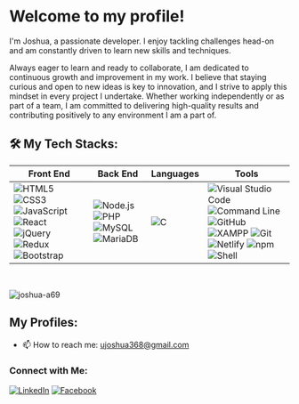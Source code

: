 # Welcome to my profile!

I'm Joshua, a passionate developer. I enjoy tackling challenges head-on and am constantly driven to learn new skills and techniques.

Always eager to learn and ready to collaborate, I am dedicated to continuous growth and improvement in my work. I believe that staying curious and open to new ideas is key to innovation, and I strive to apply this mindset in every project I undertake. Whether working independently or as part of a team, I am committed to delivering high-quality results and contributing positively to any environment I am a part of.

## 🛠 My Tech Stacks:

| **Front End** | **Back End** | **Languages** | **Tools** |
| ------------- | ------------ | ------------- | --------- |
| ![HTML5](https://img.shields.io/badge/-HTML5-E34F26?style=for-the-badge&logo=html5&logoColor=white) ![CSS3](https://img.shields.io/badge/-CSS3-1572B6?style=for-the-badge&logo=css3&logoColor=white) ![JavaScript](https://img.shields.io/badge/-JavaScript-F7DF1E?style=for-the-badge&logo=javascript&logoColor=black) ![React](https://img.shields.io/badge/-React-61DAFB?style=for-the-badge&logo=react&logoColor=black) ![jQuery](https://img.shields.io/badge/-jQuery-0769AD?style=for-the-badge&logo=jquery&logoColor=white) ![Redux](https://img.shields.io/badge/-Redux-764ABC?style=for-the-badge&logo=redux&logoColor=white) ![Bootstrap](https://img.shields.io/badge/-Bootstrap-563D7C?style=for-the-badge&logo=bootstrap&logoColor=white) | ![Node.js](https://img.shields.io/badge/-Node.js-339933?style=for-the-badge&logo=node.js&logoColor=white) ![PHP](https://img.shields.io/badge/-PHP-777BB4?style=for-the-badge&logo=php&logoColor=white) ![MySQL](https://img.shields.io/badge/-MySQL-4479A1?style=for-the-badge&logo=mysql&logoColor=white) ![MariaDB](https://img.shields.io/badge/-MariaDB-003545?style=for-the-badge&logo=mariadb&logoColor=white) | ![C](https://img.shields.io/badge/C%20Language-00599C?style=for-the-badge&logo=c&logoColor=white) | ![Visual Studio Code](https://img.shields.io/badge/-Visual%20Studio%20Code-007ACC?style=for-the-badge&logo=visual-studio-code&logoColor=white) ![Command Line](https://img.shields.io/badge/-Command%20Line-4EAA25?style=for-the-badge&logo=gnubash&logoColor=white) ![GitHub](https://img.shields.io/badge/-GitHub-181717?style=for-the-badge&logo=github&logoColor=white) ![XAMPP](https://img.shields.io/badge/-XAMPP-FB7A24?style=for-the-badge&logo=xampp&logoColor=white) ![Git](https://img.shields.io/badge/-Git-F05032?style=for-the-badge&logo=git&logoColor=white) ![Netlify](https://img.shields.io/badge/-Netlify-00C7B7?style=for-the-badge&logo=netlify&logoColor=white) ![npm](https://img.shields.io/badge/-npm-CB3837?style=for-the-badge&logo=npm&logoColor=white) ![Shell](https://img.shields.io/badge/-Shell-FFD500?style=for-the-badge&logo=gnu-bash&logoColor=black) |


<br><p><img align="center" src="https://github-readme-stats.vercel.app/api/top-langs?username=joshua-a69&show_icons=true&locale=en&layout=compact" alt="joshua-a69" /></p>
  

## My Profiles:
- 📫 How to reach me: [ujoshua368@gmail.com](mailto:ujoshua368@gmail.com)

### Connect with Me:
[![LinkedIn](https://img.shields.io/badge/-LinkedIn-0077B5?style=flat-square&logo=linkedin&logoColor=white)](https://www.linkedin.com/in/joshua-russel-uy-a9b024243/)
[![Facebook](https://img.shields.io/badge/-Facebook-1877F2?style=flat-square&logo=facebook&logoColor=white)](https://www.facebook.com/joshua.uy.14)
